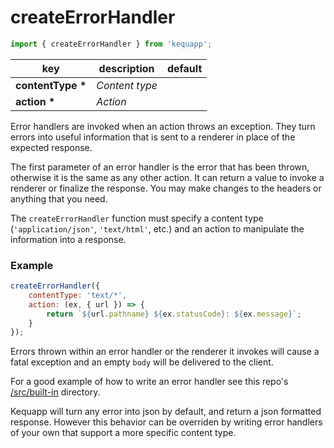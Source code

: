 # createErrorHandler

```javascript
import { createErrorHandler } from 'kequapp';
```

| key | description | default |
| ---- | ---- | ---- |
| **contentType \*** | *Content type* | |
| **action \*** | *Action* | |

Error handlers are invoked when an action throws an exception. They turn errors into useful information that is sent to a renderer in place of the expected response.

The first parameter of an error handler is the error that has been thrown, otherwise it is the same as any other action. It can return a value to invoke a renderer or finalize the response. You may make changes to the headers or anything that you need.

The `createErrorHandler` function must specify a content type (`'application/json'`, `'text/html'`, etc.) and an action to manipulate the information into a response.

### Example

```javascript
createErrorHandler({
    contentType: 'text/*',
    action: (ex, { url }) => {
        return `${url.pathname} ${ex.statusCode}: ${ex.message}`;
    }
});
```

Errors thrown within an error handler or the renderer it invokes will cause a fatal exception and an empty `body` will be delivered to the client.

For a good example of how to write an error handler see this repo's <a href="https://github.com/Kequc/kequapp/tree/main/src/built-in" target="_blank">/src/built-in</a> directory.

Kequapp will turn any error into json by default, and return a json formatted response. However this behavior can be overriden by writing error handlers of your own that support a more specific content type.
